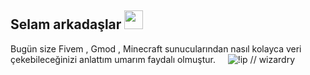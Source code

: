<h2 align="left">Selam arkadaşlar <img src="https://raw.githubusercontent.com/MartinHeinz/MartinHeinz/master/wave.gif" width="30px"></h2>
</li> Bugün size Fivem , Gmod , Minecraft sunucularından nasıl kolayca veri çekebileceğinizi anlattım umarım faydalı olmuştur. </li>
&nbsp;
&nbsp;
<img src="https://shw.is-inside.me/63EuoIbl.png" alt="!ip // wizardry"/>
